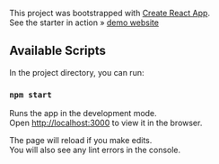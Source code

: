This project was bootstrapped with [Create React App](https://github.com/facebook/create-react-app).<br/>
See the starter in action » [demo website](https://weater-app-with-react.netlify.com/)

## Available Scripts

In the project directory, you can run:

### `npm start`

Runs the app in the development mode.<br>
Open [http://localhost:3000](http://localhost:3000) to view it in the browser.

The page will reload if you make edits.<br>
You will also see any lint errors in the console.